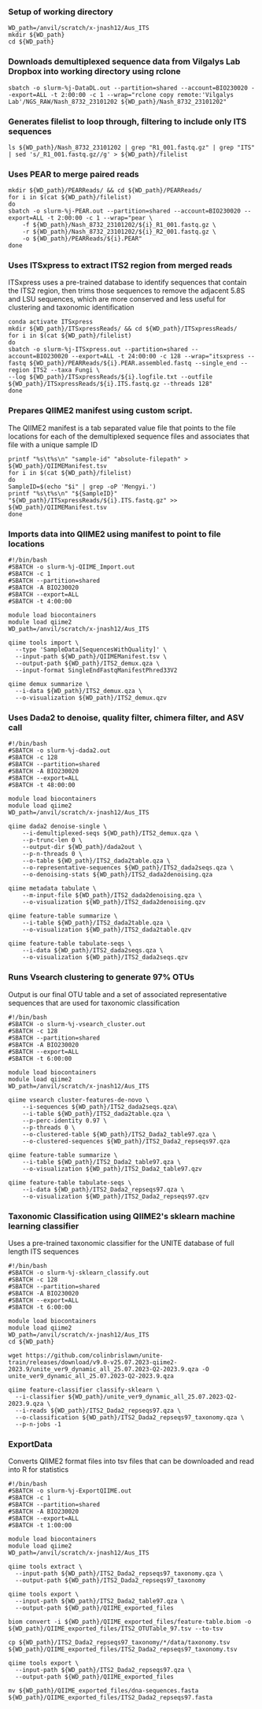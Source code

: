 ### Setup of working directory
```
WD_path=/anvil/scratch/x-jnash12/Aus_ITS
mkdir ${WD_path}
cd ${WD_path}
```

### Downloads demultiplexed sequence data from Vilgalys Lab Dropbox into working directory using rclone
```
sbatch -o slurm-%j-DataDL.out --partition=shared --account=BIO230020 --export=ALL -t 2:00:00 -c 1 --wrap="rclone copy remote:'Vilgalys Lab'/NGS_RAW/Nash_8732_23101202 ${WD_path}/Nash_8732_23101202"
```

### Generates filelist to loop through, filtering to include only ITS sequences
```
ls ${WD_path}/Nash_8732_23101202 | grep "R1_001.fastq.gz" | grep "ITS" | sed 's/_R1_001.fastq.gz//g' > ${WD_path}/filelist
```

### Uses PEAR to merge paired reads
```
mkdir ${WD_path}/PEARReads/ && cd ${WD_path}/PEARReads/
for i in $(cat ${WD_path}/filelist)
do
sbatch -o slurm-%j-PEAR.out --partition=shared --account=BIO230020 --export=ALL -t 2:00:00 -c 1 --wrap="pear \
	-f ${WD_path}/Nash_8732_23101202/${i}_R1_001.fastq.gz \
	-r ${WD_path}/Nash_8732_23101202/${i}_R2_001.fastq.gz \
	-o ${WD_path}/PEARReads/${i}.PEAR"
done
```

### Uses ITSxpress to extract ITS2 region from merged reads
ITSxpress uses a pre-trained database to identify sequences that contain the ITS2 region, then trims those sequences to remove the adjacent 5.8S and LSU sequences, which are more conserved and less useful for clustering and taxonomic identification
```
conda activate ITSxpress
mkdir ${WD_path}/ITSxpressReads/ && cd ${WD_path}/ITSxpressReads/
for i in $(cat ${WD_path}/filelist)
do
sbatch -o slurm-%j-ITSxpress.out --partition=shared --account=BIO230020 --export=ALL -t 24:00:00 -c 128 --wrap="itsxpress --fastq ${WD_path}/PEARReads/${i}.PEAR.assembled.fastq --single_end --region ITS2 --taxa Fungi \
--log ${WD_path}/ITSxpressReads/${i}.logfile.txt --outfile ${WD_path}/ITSxpressReads/${i}.ITS.fastq.gz --threads 128"
done
```

### Prepares QIIME2 manifest using custom script.
The QIIME2 manifest is a tab separated value file that points to the file locations for each of the demultiplexed sequence files and associates that file with a unique sample ID
```
printf "%s\t%s\n" "sample-id" "absolute-filepath" > ${WD_path}/QIIMEManifest.tsv
for i in $(cat ${WD_path}/filelist)
do
SampleID=$(echo "$i" | grep -oP 'Mengyi.')
printf "%s\t%s\n" "${SampleID}" "${WD_path}/ITSxpressReads/${i}.ITS.fastq.gz" >> ${WD_path}/QIIMEManifest.tsv
done
```

### Imports data into QIIME2 using manifest to point to file locations
```
#!/bin/bash
#SBATCH -o slurm-%j-QIIME_Import.out
#SBATCH -c 1
#SBATCH --partition=shared 
#SBATCH -A BIO230020
#SBATCH --export=ALL
#SBATCH -t 4:00:00

module load biocontainers
module load qiime2
WD_path=/anvil/scratch/x-jnash12/Aus_ITS

qiime tools import \
  --type 'SampleData[SequencesWithQuality]' \
  --input-path ${WD_path}/QIIMEManifest.tsv \
  --output-path ${WD_path}/ITS2_demux.qza \
  --input-format SingleEndFastqManifestPhred33V2

qiime demux summarize \
  --i-data ${WD_path}/ITS2_demux.qza \
  --o-visualization ${WD_path}/ITS2_demux.qzv

 ```

### Uses Dada2 to denoise, quality filter, chimera filter, and ASV call
```
#!/bin/bash
#SBATCH -o slurm-%j-dada2.out
#SBATCH -c 128
#SBATCH --partition=shared 
#SBATCH -A BIO230020
#SBATCH --export=ALL
#SBATCH -t 48:00:00

module load biocontainers
module load qiime2
WD_path=/anvil/scratch/x-jnash12/Aus_ITS

qiime dada2 denoise-single \
	--i-demultiplexed-seqs ${WD_path}/ITS2_demux.qza \
	--p-trunc-len 0 \
	--output-dir ${WD_path}/dada2out \
	--p-n-threads 0 \
	--o-table ${WD_path}/ITS2_dada2table.qza \
	--o-representative-sequences ${WD_path}/ITS2_dada2seqs.qza \
	--o-denoising-stats ${WD_path}/ITS2_dada2denoising.qza

qiime metadata tabulate \
	--m-input-file ${WD_path}/ITS2_dada2denoising.qza \
	--o-visualization ${WD_path}/ITS2_dada2denoising.qzv

qiime feature-table summarize \
	--i-table ${WD_path}/ITS2_dada2table.qza \
	--o-visualization ${WD_path}/ITS2_dada2table.qzv

qiime feature-table tabulate-seqs \
	--i-data ${WD_path}/ITS2_dada2seqs.qza \
	--o-visualization ${WD_path}/ITS2_dada2seqs.qzv
```


### Runs Vsearch clustering to generate 97% OTUs
Output is our final OTU table and a set of associated representative sequences that are used for taxonomic classification
```
#!/bin/bash
#SBATCH -o slurm-%j-vsearch_cluster.out
#SBATCH -c 128
#SBATCH --partition=shared 
#SBATCH -A BIO230020
#SBATCH --export=ALL
#SBATCH -t 6:00:00

module load biocontainers
module load qiime2
WD_path=/anvil/scratch/x-jnash12/Aus_ITS

qiime vsearch cluster-features-de-novo \
	--i-sequences ${WD_path}/ITS2_dada2seqs.qza\
	--i-table ${WD_path}/ITS2_dada2table.qza \
	--p-perc-identity 0.97 \
	--p-threads 0 \
	--o-clustered-table ${WD_path}/ITS2_Dada2_table97.qza \
	--o-clustered-sequences ${WD_path}/ITS2_Dada2_repseqs97.qza

qiime feature-table summarize \
	--i-table ${WD_path}/ITS2_Dada2_table97.qza \
	--o-visualization ${WD_path}/ITS2_Dada2_table97.qzv

qiime feature-table tabulate-seqs \
	--i-data ${WD_path}/ITS2_Dada2_repseqs97.qza \
	--o-visualization ${WD_path}/ITS2_Dada2_repseqs97.qzv
```

### Taxonomic Classification using QIIME2's sklearn machine learning classifier
Uses a pre-trained taxonomic classifier for the UNITE database of full length ITS sequences
```
#!/bin/bash
#SBATCH -o slurm-%j-sklearn_classify.out
#SBATCH -c 128
#SBATCH --partition=shared 
#SBATCH -A BIO230020
#SBATCH --export=ALL
#SBATCH -t 6:00:00

module load biocontainers
module load qiime2
WD_path=/anvil/scratch/x-jnash12/Aus_ITS
cd ${WD_path}

wget https://github.com/colinbrislawn/unite-train/releases/download/v9.0-v25.07.2023-qiime2-2023.9/unite_ver9_dynamic_all_25.07.2023-Q2-2023.9.qza -O unite_ver9_dynamic_all_25.07.2023-Q2-2023.9.qza

qiime feature-classifier classify-sklearn \
  --i-classifier ${WD_path}/unite_ver9_dynamic_all_25.07.2023-Q2-2023.9.qza \
  --i-reads ${WD_path}/ITS2_Dada2_repseqs97.qza \
  --o-classification ${WD_path}/ITS2_Dada2_repseqs97_taxonomy.qza \
  --p-n-jobs -1
```

### ExportData
Converts QIIME2 format files into tsv files that can be downloaded and read into R for statistics
```
#!/bin/bash
#SBATCH -o slurm-%j-ExportQIIME.out
#SBATCH -c 1
#SBATCH --partition=shared 
#SBATCH -A BIO230020
#SBATCH --export=ALL
#SBATCH -t 1:00:00

module load biocontainers
module load qiime2
WD_path=/anvil/scratch/x-jnash12/Aus_ITS

qiime tools extract \
  --input-path ${WD_path}/ITS2_Dada2_repseqs97_taxonomy.qza \
  --output-path ${WD_path}/ITS2_Dada2_repseqs97_taxonomy

qiime tools export \
  --input-path ${WD_path}/ITS2_Dada2_table97.qza \
  --output-path ${WD_path}/QIIME_exported_files

biom convert -i ${WD_path}/QIIME_exported_files/feature-table.biom -o ${WD_path}/QIIME_exported_files/ITS2_OTUTable_97.tsv --to-tsv

cp ${WD_path}/ITS2_Dada2_repseqs97_taxonomy/*/data/taxonomy.tsv ${WD_path}/QIIME_exported_files/ITS2_Dada2_repseqs97_taxonomy.tsv

qiime tools export \
  --input-path ${WD_path}/ITS2_Dada2_repseqs97.qza \
  --output-path ${WD_path}/QIIME_exported_files

mv ${WD_path}/QIIME_exported_files/dna-sequences.fasta ${WD_path}/QIIME_exported_files/ITS2_Dada2_repseqs97.fasta

```